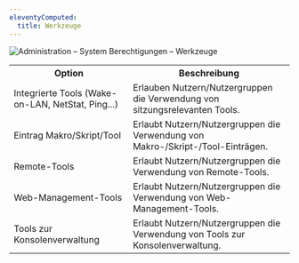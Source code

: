 ```yaml
---
eleventyComputed:
  title: Werkzeuge
---
```

![Administration – System Berechtigungen – Werkzeuge](https://webdevolutions.azureedge.net/docs/de/server/ServerOp0063.png)

<table>
	<tr>
		<th>
Option
		</th>
		<th>
Beschreibung
		</th>
	</tr>
	<tr>
		<td>
Integrierte Tools (Wake-on-LAN, NetStat, Ping...)
		</td>
		<td>
Erlauben Nutzern/Nutzergruppen die Verwendung von sitzungsrelevanten Tools.
		</td>
	</tr>
	<tr>
		<td>
Eintrag Makro/Skript/Tool
		</td>
		<td>
Erlaubt Nutzern/Nutzergruppen die Verwendung von Makro-/Skript-/Tool-Einträgen.
		</td>
	</tr>
	<tr>
		<td>
Remote-Tools
		</td>
		<td>
Erlaubt Nutzern/Nutzergruppen die Verwendung von Remote-Tools.
		</td>
	</tr>
	<tr>
		<td>
Web-Management-Tools
		</td>
		<td>
Erlaubt Nutzern/Nutzergruppen die Verwendung von Web-Management-Tools.
		</td>
	</tr>
	<tr>
		<td>
Tools zur Konsolenverwaltung
		</td>
		<td>
Erlaubt Nutzern/Nutzergruppen die Verwendung von Tools zur Konsolenverwaltung.
		</td>
	</tr>
</table>
